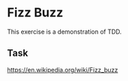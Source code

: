 # Fizz Buzz
This exercise is a demonstration of TDD.

## Task
https://en.wikipedia.org/wiki/Fizz_buzz